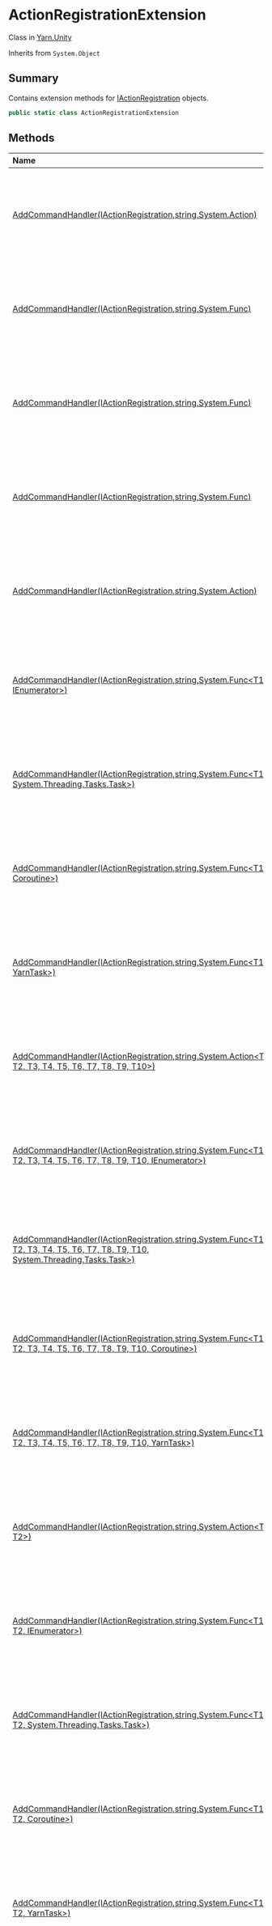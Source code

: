 # ActionRegistrationExtension

Class in [Yarn.Unity](/docs/api/csharp/yarn.unity.md)

Inherits from `System.Object`

## Summary


Contains extension methods for  [IActionRegistration](yarn.unity.iactionregistration.md) 
objects.


```csharp
public static class ActionRegistrationExtension
```

## Methods

|Name|Description|
|:---|:---|
|[AddCommandHandler(IActionRegistration,string,System.Action)](/docs/api/csharp/yarn.unity.actionregistrationextension.addcommandhandler-1.md)|Adds a command handler. Dialogue will pause execution after the command is called.|
|[AddCommandHandler(IActionRegistration,string,System.Func<IEnumerator>)](/docs/api/csharp/yarn.unity.actionregistrationextension.addcommandhandler-33.md)|Adds a command handler. Dialogue will pause execution after the command is called.|
|[AddCommandHandler(IActionRegistration,string,System.Func<Coroutine>)](/docs/api/csharp/yarn.unity.actionregistrationextension.addcommandhandler-44.md)|Adds a command handler. Dialogue will pause execution after the command is called.|
|[AddCommandHandler(IActionRegistration,string,System.Func<YarnTask>)](/docs/api/csharp/yarn.unity.actionregistrationextension.addcommandhandler-22.md)|Adds a command handler. Dialogue will pause execution after the command is called.|
|[AddCommandHandler(IActionRegistration,string,System.Action<T1>)](/docs/api/csharp/yarn.unity.actionregistrationextension.addcommandhandler-2.md)|Adds a command handler. Dialogue will pause execution after the command is called.|
|[AddCommandHandler(IActionRegistration,string,System.Func<T1, IEnumerator>)](/docs/api/csharp/yarn.unity.actionregistrationextension.addcommandhandler-34.md)|Adds a command handler. Dialogue will pause execution after the command is called.|
|[AddCommandHandler(IActionRegistration,string,System.Func<T1, System.Threading.Tasks.Task>)](/docs/api/csharp/yarn.unity.actionregistrationextension.addcommandhandler-12.md)|Adds a command handler. Dialogue will pause execution after the command is called.|
|[AddCommandHandler(IActionRegistration,string,System.Func<T1, Coroutine>)](/docs/api/csharp/yarn.unity.actionregistrationextension.addcommandhandler-45.md)|Adds a command handler. Dialogue will pause execution after the command is called.|
|[AddCommandHandler(IActionRegistration,string,System.Func<T1, YarnTask>)](/docs/api/csharp/yarn.unity.actionregistrationextension.addcommandhandler-23.md)|Adds a command handler. Dialogue will pause execution after the command is called.|
|[AddCommandHandler(IActionRegistration,string,System.Action<T1, T2, T3, T4, T5, T6, T7, T8, T9, T10>)](/docs/api/csharp/yarn.unity.actionregistrationextension.addcommandhandler-11.md)|Adds a command handler. Dialogue will pause execution after the command is called.|
|[AddCommandHandler(IActionRegistration,string,System.Func<T1, T2, T3, T4, T5, T6, T7, T8, T9, T10, IEnumerator>)](/docs/api/csharp/yarn.unity.actionregistrationextension.addcommandhandler-43.md)|Adds a command handler. Dialogue will pause execution after the command is called.|
|[AddCommandHandler(IActionRegistration,string,System.Func<T1, T2, T3, T4, T5, T6, T7, T8, T9, T10, System.Threading.Tasks.Task>)](/docs/api/csharp/yarn.unity.actionregistrationextension.addcommandhandler-21.md)|Adds a command handler. Dialogue will pause execution after the command is called.|
|[AddCommandHandler(IActionRegistration,string,System.Func<T1, T2, T3, T4, T5, T6, T7, T8, T9, T10, Coroutine>)](/docs/api/csharp/yarn.unity.actionregistrationextension.addcommandhandler-54.md)|Adds a command handler. Dialogue will pause execution after the command is called.|
|[AddCommandHandler(IActionRegistration,string,System.Func<T1, T2, T3, T4, T5, T6, T7, T8, T9, T10, YarnTask>)](/docs/api/csharp/yarn.unity.actionregistrationextension.addcommandhandler-32.md)|Adds a command handler. Dialogue will pause execution after the command is called.|
|[AddCommandHandler(IActionRegistration,string,System.Action<T1, T2>)](/docs/api/csharp/yarn.unity.actionregistrationextension.addcommandhandler-3.md)|Adds a command handler. Dialogue will pause execution after the command is called.|
|[AddCommandHandler(IActionRegistration,string,System.Func<T1, T2, IEnumerator>)](/docs/api/csharp/yarn.unity.actionregistrationextension.addcommandhandler-35.md)|Adds a command handler. Dialogue will pause execution after the command is called.|
|[AddCommandHandler(IActionRegistration,string,System.Func<T1, T2, System.Threading.Tasks.Task>)](/docs/api/csharp/yarn.unity.actionregistrationextension.addcommandhandler-13.md)|Adds a command handler. Dialogue will pause execution after the command is called.|
|[AddCommandHandler(IActionRegistration,string,System.Func<T1, T2, Coroutine>)](/docs/api/csharp/yarn.unity.actionregistrationextension.addcommandhandler-46.md)|Adds a command handler. Dialogue will pause execution after the command is called.|
|[AddCommandHandler(IActionRegistration,string,System.Func<T1, T2, YarnTask>)](/docs/api/csharp/yarn.unity.actionregistrationextension.addcommandhandler-24.md)|Adds a command handler. Dialogue will pause execution after the command is called.|
|[AddCommandHandler(IActionRegistration,string,System.Action<T1, T2, T3>)](/docs/api/csharp/yarn.unity.actionregistrationextension.addcommandhandler-4.md)|Adds a command handler. Dialogue will pause execution after the command is called.|
|[AddCommandHandler(IActionRegistration,string,System.Func<T1, T2, T3, IEnumerator>)](/docs/api/csharp/yarn.unity.actionregistrationextension.addcommandhandler-36.md)|Adds a command handler. Dialogue will pause execution after the command is called.|
|[AddCommandHandler(IActionRegistration,string,System.Func<T1, T2, T3, System.Threading.Tasks.Task>)](/docs/api/csharp/yarn.unity.actionregistrationextension.addcommandhandler-14.md)|Adds a command handler. Dialogue will pause execution after the command is called.|
|[AddCommandHandler(IActionRegistration,string,System.Func<T1, T2, T3, Coroutine>)](/docs/api/csharp/yarn.unity.actionregistrationextension.addcommandhandler-47.md)|Adds a command handler. Dialogue will pause execution after the command is called.|
|[AddCommandHandler(IActionRegistration,string,System.Func<T1, T2, T3, YarnTask>)](/docs/api/csharp/yarn.unity.actionregistrationextension.addcommandhandler-25.md)|Adds a command handler. Dialogue will pause execution after the command is called.|
|[AddCommandHandler(IActionRegistration,string,System.Action<T1, T2, T3, T4>)](/docs/api/csharp/yarn.unity.actionregistrationextension.addcommandhandler-5.md)|Adds a command handler. Dialogue will pause execution after the command is called.|
|[AddCommandHandler(IActionRegistration,string,System.Func<T1, T2, T3, T4, IEnumerator>)](/docs/api/csharp/yarn.unity.actionregistrationextension.addcommandhandler-37.md)|Adds a command handler. Dialogue will pause execution after the command is called.|
|[AddCommandHandler(IActionRegistration,string,System.Func<T1, T2, T3, T4, System.Threading.Tasks.Task>)](/docs/api/csharp/yarn.unity.actionregistrationextension.addcommandhandler-15.md)|Adds a command handler. Dialogue will pause execution after the command is called.|
|[AddCommandHandler(IActionRegistration,string,System.Func<T1, T2, T3, T4, Coroutine>)](/docs/api/csharp/yarn.unity.actionregistrationextension.addcommandhandler-48.md)|Adds a command handler. Dialogue will pause execution after the command is called.|
|[AddCommandHandler(IActionRegistration,string,System.Func<T1, T2, T3, T4, YarnTask>)](/docs/api/csharp/yarn.unity.actionregistrationextension.addcommandhandler-26.md)|Adds a command handler. Dialogue will pause execution after the command is called.|
|[AddCommandHandler(IActionRegistration,string,System.Action<T1, T2, T3, T4, T5>)](/docs/api/csharp/yarn.unity.actionregistrationextension.addcommandhandler-6.md)|Adds a command handler. Dialogue will pause execution after the command is called.|
|[AddCommandHandler(IActionRegistration,string,System.Func<T1, T2, T3, T4, T5, IEnumerator>)](/docs/api/csharp/yarn.unity.actionregistrationextension.addcommandhandler-38.md)|Adds a command handler. Dialogue will pause execution after the command is called.|
|[AddCommandHandler(IActionRegistration,string,System.Func<T1, T2, T3, T4, T5, System.Threading.Tasks.Task>)](/docs/api/csharp/yarn.unity.actionregistrationextension.addcommandhandler-16.md)|Adds a command handler. Dialogue will pause execution after the command is called.|
|[AddCommandHandler(IActionRegistration,string,System.Func<T1, T2, T3, T4, T5, Coroutine>)](/docs/api/csharp/yarn.unity.actionregistrationextension.addcommandhandler-49.md)|Adds a command handler. Dialogue will pause execution after the command is called.|
|[AddCommandHandler(IActionRegistration,string,System.Func<T1, T2, T3, T4, T5, YarnTask>)](/docs/api/csharp/yarn.unity.actionregistrationextension.addcommandhandler-27.md)|Adds a command handler. Dialogue will pause execution after the command is called.|
|[AddCommandHandler(IActionRegistration,string,System.Action<T1, T2, T3, T4, T5, T6>)](/docs/api/csharp/yarn.unity.actionregistrationextension.addcommandhandler-7.md)|Adds a command handler. Dialogue will pause execution after the command is called.|
|[AddCommandHandler(IActionRegistration,string,System.Func<T1, T2, T3, T4, T5, T6, IEnumerator>)](/docs/api/csharp/yarn.unity.actionregistrationextension.addcommandhandler-39.md)|Adds a command handler. Dialogue will pause execution after the command is called.|
|[AddCommandHandler(IActionRegistration,string,System.Func<T1, T2, T3, T4, T5, T6, System.Threading.Tasks.Task>)](/docs/api/csharp/yarn.unity.actionregistrationextension.addcommandhandler-17.md)|Adds a command handler. Dialogue will pause execution after the command is called.|
|[AddCommandHandler(IActionRegistration,string,System.Func<T1, T2, T3, T4, T5, T6, Coroutine>)](/docs/api/csharp/yarn.unity.actionregistrationextension.addcommandhandler-50.md)|Adds a command handler. Dialogue will pause execution after the command is called.|
|[AddCommandHandler(IActionRegistration,string,System.Func<T1, T2, T3, T4, T5, T6, YarnTask>)](/docs/api/csharp/yarn.unity.actionregistrationextension.addcommandhandler-28.md)|Adds a command handler. Dialogue will pause execution after the command is called.|
|[AddCommandHandler(IActionRegistration,string,System.Action<T1, T2, T3, T4, T5, T6, T7>)](/docs/api/csharp/yarn.unity.actionregistrationextension.addcommandhandler-8.md)|Adds a command handler. Dialogue will pause execution after the command is called.|
|[AddCommandHandler(IActionRegistration,string,System.Func<T1, T2, T3, T4, T5, T6, T7, IEnumerator>)](/docs/api/csharp/yarn.unity.actionregistrationextension.addcommandhandler-40.md)|Adds a command handler. Dialogue will pause execution after the command is called.|
|[AddCommandHandler(IActionRegistration,string,System.Func<T1, T2, T3, T4, T5, T6, T7, System.Threading.Tasks.Task>)](/docs/api/csharp/yarn.unity.actionregistrationextension.addcommandhandler-18.md)|Adds a command handler. Dialogue will pause execution after the command is called.|
|[AddCommandHandler(IActionRegistration,string,System.Func<T1, T2, T3, T4, T5, T6, T7, Coroutine>)](/docs/api/csharp/yarn.unity.actionregistrationextension.addcommandhandler-51.md)|Adds a command handler. Dialogue will pause execution after the command is called.|
|[AddCommandHandler(IActionRegistration,string,System.Func<T1, T2, T3, T4, T5, T6, T7, YarnTask>)](/docs/api/csharp/yarn.unity.actionregistrationextension.addcommandhandler-29.md)|Adds a command handler. Dialogue will pause execution after the command is called.|
|[AddCommandHandler(IActionRegistration,string,System.Action<T1, T2, T3, T4, T5, T6, T7, T8>)](/docs/api/csharp/yarn.unity.actionregistrationextension.addcommandhandler-9.md)|Adds a command handler. Dialogue will pause execution after the command is called.|
|[AddCommandHandler(IActionRegistration,string,System.Func<T1, T2, T3, T4, T5, T6, T7, T8, IEnumerator>)](/docs/api/csharp/yarn.unity.actionregistrationextension.addcommandhandler-41.md)|Adds a command handler. Dialogue will pause execution after the command is called.|
|[AddCommandHandler(IActionRegistration,string,System.Func<T1, T2, T3, T4, T5, T6, T7, T8, System.Threading.Tasks.Task>)](/docs/api/csharp/yarn.unity.actionregistrationextension.addcommandhandler-19.md)|Adds a command handler. Dialogue will pause execution after the command is called.|
|[AddCommandHandler(IActionRegistration,string,System.Func<T1, T2, T3, T4, T5, T6, T7, T8, Coroutine>)](/docs/api/csharp/yarn.unity.actionregistrationextension.addcommandhandler-52.md)|Adds a command handler. Dialogue will pause execution after the command is called.|
|[AddCommandHandler(IActionRegistration,string,System.Func<T1, T2, T3, T4, T5, T6, T7, T8, YarnTask>)](/docs/api/csharp/yarn.unity.actionregistrationextension.addcommandhandler-30.md)|Adds a command handler. Dialogue will pause execution after the command is called.|
|[AddCommandHandler(IActionRegistration,string,System.Action<T1, T2, T3, T4, T5, T6, T7, T8, T9>)](/docs/api/csharp/yarn.unity.actionregistrationextension.addcommandhandler-10.md)|Adds a command handler. Dialogue will pause execution after the command is called.|
|[AddCommandHandler(IActionRegistration,string,System.Func<T1, T2, T3, T4, T5, T6, T7, T8, T9, IEnumerator>)](/docs/api/csharp/yarn.unity.actionregistrationextension.addcommandhandler-42.md)|Adds a command handler. Dialogue will pause execution after the command is called.|
|[AddCommandHandler(IActionRegistration,string,System.Func<T1, T2, T3, T4, T5, T6, T7, T8, T9, System.Threading.Tasks.Task>)](/docs/api/csharp/yarn.unity.actionregistrationextension.addcommandhandler-20.md)|Adds a command handler. Dialogue will pause execution after the command is called.|
|[AddCommandHandler(IActionRegistration,string,System.Func<T1, T2, T3, T4, T5, T6, T7, T8, T9, Coroutine>)](/docs/api/csharp/yarn.unity.actionregistrationextension.addcommandhandler-53.md)|Adds a command handler. Dialogue will pause execution after the command is called.|
|[AddCommandHandler(IActionRegistration,string,System.Func<T1, T2, T3, T4, T5, T6, T7, T8, T9, YarnTask>)](/docs/api/csharp/yarn.unity.actionregistrationextension.addcommandhandler-31.md)|Adds a command handler. Dialogue will pause execution after the command is called.|
|[AddFunction(IActionRegistration,string,System.Func<TResult>)](/docs/api/csharp/yarn.unity.actionregistrationextension.addfunction-1.md)|Add a new function that returns a value, so that it can be called from Yarn scripts.|
|[AddFunction(IActionRegistration,string,System.Func<T1, T2, T3, T4, T5, T6, T7, T8, T9, TResult>)](/docs/api/csharp/yarn.unity.actionregistrationextension.addfunction-10.md)|Add a new function that returns a value, so that it can be called from Yarn scripts.|
|[AddFunction(IActionRegistration,string,System.Func<T1, T2, T3, T4, T5, T6, T7, T8, T9, T10, TResult>)](/docs/api/csharp/yarn.unity.actionregistrationextension.addfunction-11.md)|Add a new function that returns a value, so that it can be called from Yarn scripts.|
|[AddFunction(IActionRegistration,string,System.Func<T1, TResult>)](/docs/api/csharp/yarn.unity.actionregistrationextension.addfunction-2.md)|Add a new function that returns a value, so that it can be called from Yarn scripts.|
|[AddFunction(IActionRegistration,string,System.Func<T1, T2, TResult>)](/docs/api/csharp/yarn.unity.actionregistrationextension.addfunction-3.md)|Add a new function that returns a value, so that it can be called from Yarn scripts.|
|[AddFunction(IActionRegistration,string,System.Func<T1, T2, T3, TResult>)](/docs/api/csharp/yarn.unity.actionregistrationextension.addfunction-4.md)|Add a new function that returns a value, so that it can be called from Yarn scripts.|
|[AddFunction(IActionRegistration,string,System.Func<T1, T2, T3, T4, TResult>)](/docs/api/csharp/yarn.unity.actionregistrationextension.addfunction-5.md)|Add a new function that returns a value, so that it can be called from Yarn scripts.|
|[AddFunction(IActionRegistration,string,System.Func<T1, T2, T3, T4, T5, TResult>)](/docs/api/csharp/yarn.unity.actionregistrationextension.addfunction-6.md)|Add a new function that returns a value, so that it can be called from Yarn scripts.|
|[AddFunction(IActionRegistration,string,System.Func<T1, T2, T3, T4, T5, T6, TResult>)](/docs/api/csharp/yarn.unity.actionregistrationextension.addfunction-7.md)|Add a new function that returns a value, so that it can be called from Yarn scripts.|
|[AddFunction(IActionRegistration,string,System.Func<T1, T2, T3, T4, T5, T6, T7, TResult>)](/docs/api/csharp/yarn.unity.actionregistrationextension.addfunction-8.md)|Add a new function that returns a value, so that it can be called from Yarn scripts.|
|[AddFunction(IActionRegistration,string,System.Func<T1, T2, T3, T4, T5, T6, T7, T8, TResult>)](/docs/api/csharp/yarn.unity.actionregistrationextension.addfunction-9.md)|Add a new function that returns a value, so that it can be called from Yarn scripts.|

